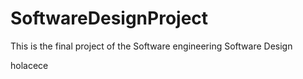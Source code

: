 # SoftwareDesignProject
This is the final project of the Software engineering Software Design

holacece